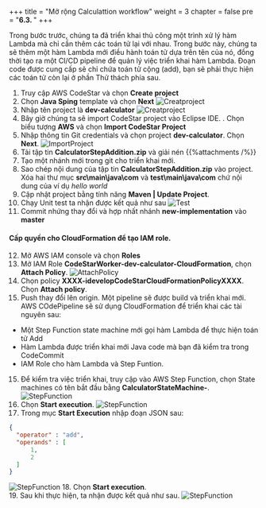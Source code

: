 +++
title = "Mở rộng Calculattion workflow"
weight = 3
chapter = false
pre = "<b>6.3. </b>"
+++

Trong bước trước, chúng ta đã triển khai thủ công một trình xử lý hàm Lambda mà chỉ cần thêm các toán tử lại với nhau. Trong bước này, chúng ta sẽ thêm một hàm Lambda mới điều hành toán tử dựa trên tên của nó, đồng thời tạo ra một CI/CD pipeline để quản lý việc triển khai hàm Lambda. Đoạn code được cung cấp sẽ chỉ chứa toán tử cộng (add), bạn sẽ phải thực hiện các toán tử còn lại ở phần Thử thách phía sau. 
1. Truy cập AWS CodeStar và chọn **Create project**
2. Chọn **Java Sping** template và chọn **Next**
![Creatproject](../../../images/6/29.png?width=90pc)
3. Nhập tên project là **dev-calculator**
![Creatproject](../../../images/6/30.png?width=90pc)
4. Bây giờ chúng ta sẽ import CodeStar project vào Eclipse IDE. . Chọn biểu tượng **AWS** và chọn **Import CodeStar Project**
5. Nhập thông tin Git credentials và chọn project **dev-calculator**. Chọn **Next**.
![ImportProject](../../../images/6/31.png?width=90pc)
6. Tải tập tin **CalculatorStepAddition.zip** và giải nén
{{%attachments /%}}
7. Tạo một nhánh mới trong git cho triển khai mới.
8. Sao chép nội dung của tập tin **CalculatorStepAddition.zip** vào project. Xóa hai thư mục **src\main\java\com** và **test\main\java\com** chứ nội dung của ví dụ *hello world*
9.  Cập nhật project bằng tính năng **Maven | Update Project**.
10. Chạy Unit test ta nhận được kết quả như sau
![Test](../../../images/6/32.png?width=90pc)
11. Commit nhứng thay đổi và hợp nhất nhánh **new-implementation** vào **master**

#### Cấp quyền cho CloudFormation để tạo IAM role.
12. Mở AWS IAM console và chọn **Roles**
13. Mở IAM Role **CodeStarWorker-dev-calculator-CloudFormation**, chọn **Attach Policy**.
![AttachPolicy](../../../images/6/33.png?width=90pc)
14. Chọn policy **XXXX-idevelopCodeStarCloudFormationPolicyXXXX**. Chọn **Attach policy**.
15. Push thay đổi lên origin. Một pipeline sẽ được build và triển khai mới. AWS COdePipeline sẽ sử dụng CloudFormation để triển khai các tài nguyên sau:
- Một Step Function state machine mới gọi hàm Lambda để thực hiện toán tử Add
- Hàm Lambda được triển khai mới Java code mà bạn đã kiểm tra trong CodeCommit
- IAM Role cho hàm Lambda và Step Funtion.
15. Để kiểm tra việc triển khai, truy cập vào AWS Step Function, chọn State machines có tên bắt đầu bằng **CalculatorStateMachine-**.
![StepFunction](../../../images/6/34.png?width=90pc)
16. Chọn **Start execution**.
![StepFunction](../../../images/6/35.png?width=90pc)
17. Trong mục **Start Execution** nhập đoạn JSON sau:
```JSON
{
  "operator" : "add",
  "operands" : [
      1,
      2
  ]
}
```
![StepFunction](../../../images/6/36.png?width=90pc)
18. Chọn **Start execution**.\
19. Sau khi thực hiện, ta nhận được kết quả như sau.
![StepFunction](../../../images/6/37.png?width=90pc)